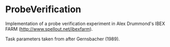 ProbeVerification
==========

Implementation of a probe verification experiment in Alex Drummond's IBEX FARM (http://www.spellout.net/ibexfarm).

Task parameters taken from after Gernsbacher (1989).
